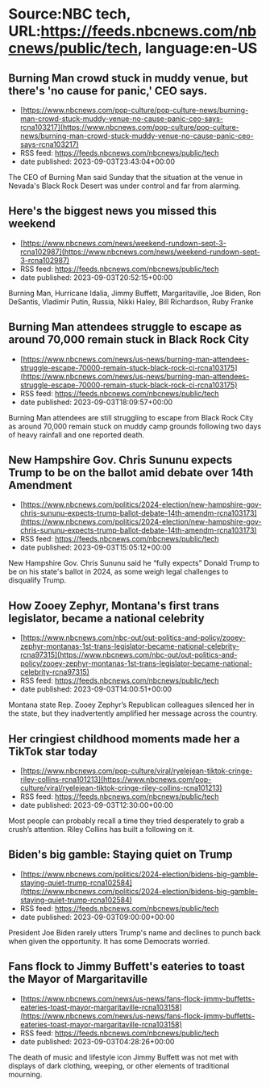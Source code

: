 # Source:NBC tech, URL:https://feeds.nbcnews.com/nbcnews/public/tech, language:en-US

## Burning Man crowd stuck in muddy venue, but there's 'no cause for panic,' CEO says.
 - [https://www.nbcnews.com/pop-culture/pop-culture-news/burning-man-crowd-stuck-muddy-venue-no-cause-panic-ceo-says-rcna103217](https://www.nbcnews.com/pop-culture/pop-culture-news/burning-man-crowd-stuck-muddy-venue-no-cause-panic-ceo-says-rcna103217)
 - RSS feed: https://feeds.nbcnews.com/nbcnews/public/tech
 - date published: 2023-09-03T23:43:04+00:00

The CEO of Burning Man said Sunday that the situation at the venue in Nevada's Black Rock Desert was under control and far from alarming.

## Here's the biggest news you missed this weekend
 - [https://www.nbcnews.com/news/weekend-rundown-sept-3-rcna102987](https://www.nbcnews.com/news/weekend-rundown-sept-3-rcna102987)
 - RSS feed: https://feeds.nbcnews.com/nbcnews/public/tech
 - date published: 2023-09-03T20:52:15+00:00

Burning Man, Hurricane Idalia, Jimmy Buffett, Margaritaville, Joe Biden, Ron DeSantis, Vladimir Putin, Russia, Nikki Haley, Bill Richardson, Ruby Franke

## Burning Man attendees struggle to escape as around 70,000 remain stuck in Black Rock City
 - [https://www.nbcnews.com/news/us-news/burning-man-attendees-struggle-escape-70000-remain-stuck-black-rock-ci-rcna103175](https://www.nbcnews.com/news/us-news/burning-man-attendees-struggle-escape-70000-remain-stuck-black-rock-ci-rcna103175)
 - RSS feed: https://feeds.nbcnews.com/nbcnews/public/tech
 - date published: 2023-09-03T18:09:57+00:00

Burning Man attendees are still struggling to escape from Black Rock City as around 70,000 remain stuck on muddy camp grounds following two days of heavy rainfall and one reported death.

## New Hampshire Gov. Chris Sununu expects Trump to be on the ballot amid debate over 14th Amendment
 - [https://www.nbcnews.com/politics/2024-election/new-hampshire-gov-chris-sununu-expects-trump-ballot-debate-14th-amendm-rcna103173](https://www.nbcnews.com/politics/2024-election/new-hampshire-gov-chris-sununu-expects-trump-ballot-debate-14th-amendm-rcna103173)
 - RSS feed: https://feeds.nbcnews.com/nbcnews/public/tech
 - date published: 2023-09-03T15:05:12+00:00

New Hampshire Gov. Chris Sununu said he “fully expects” Donald Trump to be on his state's ballot in 2024, as some weigh legal challenges to disqualify Trump.

## How Zooey Zephyr, Montana's first trans legislator, became a national celebrity
 - [https://www.nbcnews.com/nbc-out/out-politics-and-policy/zooey-zephyr-montanas-1st-trans-legislator-became-national-celebrity-rcna97315](https://www.nbcnews.com/nbc-out/out-politics-and-policy/zooey-zephyr-montanas-1st-trans-legislator-became-national-celebrity-rcna97315)
 - RSS feed: https://feeds.nbcnews.com/nbcnews/public/tech
 - date published: 2023-09-03T14:00:51+00:00

Montana state Rep. Zooey Zephyr’s Republican colleagues silenced her in the state, but they inadvertently amplified her message across the country.

## Her cringiest childhood moments made her a TikTok star today
 - [https://www.nbcnews.com/pop-culture/viral/ryelejean-tiktok-cringe-riley-collins-rcna101213](https://www.nbcnews.com/pop-culture/viral/ryelejean-tiktok-cringe-riley-collins-rcna101213)
 - RSS feed: https://feeds.nbcnews.com/nbcnews/public/tech
 - date published: 2023-09-03T12:30:00+00:00

Most people can probably recall a time they tried desperately to grab a crush’s attention. Riley Collins has built a following on it.

## Biden's big gamble: Staying quiet on Trump
 - [https://www.nbcnews.com/politics/2024-election/bidens-big-gamble-staying-quiet-trump-rcna102584](https://www.nbcnews.com/politics/2024-election/bidens-big-gamble-staying-quiet-trump-rcna102584)
 - RSS feed: https://feeds.nbcnews.com/nbcnews/public/tech
 - date published: 2023-09-03T09:00:00+00:00

President Joe Biden rarely utters Trump's name and declines to punch back when given the opportunity. It has some Democrats worried.

## Fans flock to Jimmy Buffett's eateries to toast the Mayor of Margaritaville
 - [https://www.nbcnews.com/news/us-news/fans-flock-jimmy-buffetts-eateries-toast-mayor-margaritaville-rcna103158](https://www.nbcnews.com/news/us-news/fans-flock-jimmy-buffetts-eateries-toast-mayor-margaritaville-rcna103158)
 - RSS feed: https://feeds.nbcnews.com/nbcnews/public/tech
 - date published: 2023-09-03T04:28:26+00:00

The death of music and lifestyle icon Jimmy Buffett was not met with displays of dark clothing, weeping, or other elements of traditional mourning.

